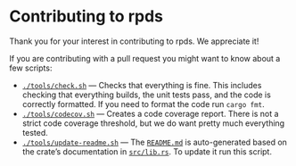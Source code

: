 # Contributing to rpds

Thank you for your interest in contributing to rpds.  We appreciate it!

If you are contributing with a pull request you might want to know about a few scripts:

* [`./tools/check.sh`](tools/check.sh) — Checks that everything is fine.  This includes checking that everything
  builds, the unit tests pass, and the code is correctly formatted.  If you need to format the code run
  `cargo fmt`.
* [`./tools/codecov.sh`](tools/codecov.sh) — Creates a code coverage report.  There is not a strict code coverage
  threshold, but we do want pretty much everything tested.
* [`./tools/update-readme.sh`](tools/update-readme.sh) — The [`README.md`](README.md) is auto-generated based on the
  crate’s documentation in [`src/lib.rs`](src/lib.rs).  To update it run this script.
